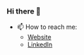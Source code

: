 ### Hi there 👋

- 📫 How to reach me:
  - [Website](https://www.jmhage.com)
  - [LinkedIn](https://www.linkedin.com/in/jmhage/)

